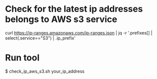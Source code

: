 # Check for the latest ip addresses belongs to AWS s3 service

curl https://ip-ranges.amazonaws.com/ip-ranges.json | jq -r '.prefixes[] | select(.service=="S3") | .ip_prefix'

# Run tool

$ check_ip_aws_s3.sh your_ip_address
